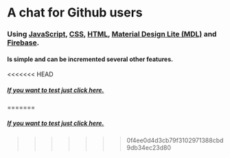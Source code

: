 # A chat for Github users

### Using [JavaScript](https://github.com/topics/javascript "JavaScript"), [CSS](https://github.com/topics/css "CSS"), [HTML](https://github.com/topics/html "HTML"), [Material Design Lite (MDL)](https://getmdl.io/components/ "Material Design Lite (MDL)") and [Firebase](https://firebase.google.com/ "Firebase").


#### Is simple and can be incremented several other features.


<<<<<<< HEAD
##### [If you want to test just click here.](https://chat-github-3c9a6.web.app/ "click here")
=======
##### [If you want to test just click here.](https://chat-github-3c9a6.web.app/ "click here")
>>>>>>> 0f4ee0d4d3cb79f3102971388cbd9db34ec23d80
